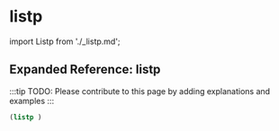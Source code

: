 # listp

import Listp from './_listp.md';

<Listp />

## Expanded Reference: listp

:::tip
TODO: Please contribute to this page by adding explanations and examples
:::

```lisp
(listp )
```
